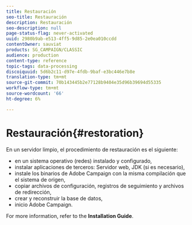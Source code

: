 ```yaml
---
title: Restauración
seo-title: Restauración
description: Restauración
seo-description: null
page-status-flag: never-activated
uuid: 2980b9ab-e513-4ff5-9d85-2e0ea010ccdd
contentOwner: sauviat
products: SG_CAMPAIGN/CLASSIC
audience: production
content-type: reference
topic-tags: data-processing
discoiquuid: 5d6b2c11-d97e-4fdb-9baf-e3bc446e7b8e
translation-type: tm+mt
source-git-commit: 70b143445b2e77128b9404e35d96b39694d55335
workflow-type: tm+mt
source-wordcount: '66'
ht-degree: 6%

---
```



# Restauración{#restoration}

En un servidor limpio, el procedimiento de restauración es el siguiente:

* en un sistema operativo (redes) instalado y configurado,
* instalar aplicaciones de terceros: Servidor web, JDK (si es necesario),
* instale los binarios de Adobe Campaign con la misma compilación que el sistema de origen,
* copiar archivos de configuración, registros de seguimiento y archivos de redirección,
* crear y reconstruir la base de datos,
* inicio Adobe Campaign.

For more information, refer to the **Installation Guide**.

